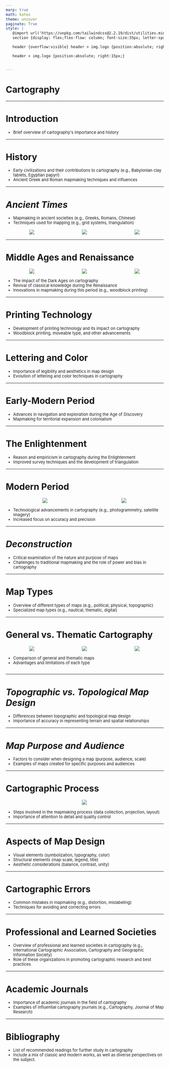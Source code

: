```yaml
---
marp: true
math: katex
theme: uncover
paginate: True
style: |
   @import url('https://unpkg.com/tailwindcss@2.2.19/dist/utilities.min.css');
   section {display: flex;flex-flow: column; font-size:35px; letter-spacing:1.4px;}

   header {overflow:visible} header > img.logo {position:absolute; right:15px;}

   header > img.logo {position:absolute; right:15px;}


---
```

<!-- backgroundColor: white -->
<!-- _class: lead -->

 # Cartography

---
<style scoped>p,li {font-size:0.96em}</style>

 # Introduction
- Brief overview of cartography's importance and history


---
<style scoped>p,li {font-size:0.92em}</style>

 # History

- Early civilizations and their contributions to cartography (e.g., Babylonian clay tablets, Egyptian papyri)
- Ancient Greek and Roman mapmaking techniques and influences

---
<style scoped>p,li {font-size:0.80em}</style>

 # _Ancient Times_
- Mapmaking in ancient societies (e.g., Greeks, Romans, Chinese)
- Techniques used for mapping (e.g., grid systems, triangulation)
<div style="display: flex; flex: 1 1 auto; flex-flow: row; min-height: 0"><div style="display: flex; flex: 1 1 auto; justify-content: center;min-height:0;min-width:0; margin-bottom:0.1em;;margin-right:0.15em">
<img style='object-fit: contain; max-height:100%; max-width:100%; background-color: rgba(0,0,0,0);' src='https://upload.wikimedia.org/wikipedia/commons/thumb/c/ce/Paspardo_roccia_Vite29_rilievo_foto.jpg/220px-Paspardo_roccia_Vite29_rilievo_foto.jpg'/>
</div>
<div style="display: flex; flex: 1 1 auto; justify-content: center;min-height:0;min-width:0; margin-bottom:0.1em;;margin-right:0.15em">
<img style='object-fit: contain; max-height:100%; max-width:100%; background-color: rgba(0,0,0,0);' src='https://upload.wikimedia.org/wikipedia/commons/thumb/7/7d/Bedolina_roccia_1_foto_rilievo.jpg/220px-Bedolina_roccia_1_foto_rilievo.jpg'/>
</div>
<div style="display: flex; flex: 1 1 auto; justify-content: center;min-height:0;min-width:0; margin-bottom:0.1em;;margin-right:0.15em">
<img style='object-fit: contain; max-height:100%; max-width:100%; background-color: rgba(0,0,0,0);' src='https://upload.wikimedia.org/wikipedia/commons/thumb/e/e8/Add_19391_19-20.png/220px-Add_19391_19-20.png'/>
</div>
</div>


---
<style scoped>p,li {font-size:0.76em}</style>

 # Middle Ages and Renaissance
<div style="display: flex; flex: 1 1 auto; flex-flow: row; min-height: 0"><div style="display: flex; flex: 1 1 auto; justify-content: center;min-height:0;min-width:0; margin-bottom:0.1em;;margin-right:0.15em">
<img style='object-fit: contain; max-height:100%; max-width:100%; background-color: rgba(0,0,0,0);' src='https://upload.wikimedia.org/wikipedia/commons/thumb/7/70/T_and_O_map_Guntherus_Ziner_1472.jpg/220px-T_and_O_map_Guntherus_Ziner_1472.jpg'/>
</div>
<div style="display: flex; flex: 1 1 auto; justify-content: center;min-height:0;min-width:0; margin-bottom:0.1em;;margin-right:0.15em">
<img style='object-fit: contain; max-height:100%; max-width:100%; background-color: rgba(0,0,0,0);' src='https://upload.wikimedia.org/wikipedia/commons/thumb/2/21/Tabula_Rogeriana_1929_copy_by_Konrad_Miller.jpg/290px-Tabula_Rogeriana_1929_copy_by_Konrad_Miller.jpg'/>
</div>
<div style="display: flex; flex: 1 1 auto; justify-content: center;min-height:0;min-width:0; margin-bottom:0.1em;;margin-right:0.15em">
<img style='object-fit: contain; max-height:100%; max-width:100%; background-color: rgba(0,0,0,0);' src='https://upload.wikimedia.org/wikipedia/commons/thumb/8/86/Europe_As_A_Queen_Sebastian_Munster_1570.jpg/170px-Europe_As_A_Queen_Sebastian_Munster_1570.jpg'/>
</div>
</div>

- The impact of the Dark Ages on cartography
- Revival of classical knowledge during the Renaissance
- Innovations in mapmaking during this period (e.g., woodblock printing)

---
<style scoped>p,li {font-size:0.92em}</style>

 # Printing Technology
- Development of printing technology and its impact on cartography
- Woodblock printing, moveable type, and other advancements


---
<style scoped>p,li {font-size:0.92em}</style>

 # **Lettering and Color**

- Importance of legibility and aesthetics in map design
- Evolution of lettering and color techniques in cartography

---
<style scoped>p,li {font-size:0.92em}</style>

 # Early-Modern Period

- Advances in navigation and exploration during the Age of Discovery
- Mapmaking for territorial expansion and colonialism

---
<style scoped>p,li {font-size:0.92em}</style>

 # The Enlightenment
- Reason and empiricism in cartography during the Enlightenment
- Improved survey techniques and the development of triangulation


---
<style scoped>p,li {font-size:0.84em}</style>

 # Modern Period
<div style="display: flex; flex: 1 1 auto; flex-flow: row; min-height: 0"><div style="display: flex; flex: 1 1 auto; justify-content: center;min-height:0;min-width:0; margin-bottom:0.1em;;margin-right:0.15em">
<img style='object-fit: contain; max-height:100%; max-width:100%; background-color: rgba(0,0,0,0);' src='https://upload.wikimedia.org/wikipedia/commons/thumb/f/fc/Fern%C3%A3o_Vaz_Dourado_1571-1.jpg/220px-Fern%C3%A3o_Vaz_Dourado_1571-1.jpg'/>
</div>
<div style="display: flex; flex: 1 1 auto; justify-content: center;min-height:0;min-width:0; margin-bottom:0.1em;;margin-right:0.15em">
<img style='object-fit: contain; max-height:100%; max-width:100%; background-color: rgba(0,0,0,0);' src='https://upload.wikimedia.org/wikipedia/commons/thumb/4/42/Structureforet.jpg/220px-Structureforet.jpg'/>
</div>
</div>

- Technological advancements in cartography (e.g., photogrammetry, satellite imagery)
- Increased focus on accuracy and precision

---
<style scoped>p,li {font-size:0.92em}</style>

 # _Deconstruction_
- Critical examination of the nature and purpose of maps
- Challenges to traditional mapmaking and the role of power and bias in cartography


---
<style scoped>p,li {font-size:0.92em}</style>

 # **Map Types**

- Overview of different types of maps (e.g., political, physical, topographic)
- Specialized map types (e.g., nautical, thematic, digital)

---
<style scoped>p,li {font-size:0.80em}</style>

 # **General vs. Thematic Cartography**
<div style='flex:1 1 auto; min-height:0;' class="grid grid-cols-8 gap-4">
<div style='display:flex; flex-flow:column; min-height:0;' class="col-span-4">

<div style="display: flex; flex: 1 1 auto; flex-flow: row; min-height: 0"><div style="display: flex; flex: 1 1 auto; justify-content: center;min-height:0;min-width:0; margin-bottom:0.1em;;margin-right:0.15em">
<img style='object-fit: contain; max-height:100%; max-width:100%; background-color: rgba(0,0,0,0);' src='https://upload.wikimedia.org/wikipedia/commons/thumb/3/31/Orienteringskort_bygholm_2005_detail.jpg/220px-Orienteringskort_bygholm_2005_detail.jpg'/>
</div>
<div style="display: flex; flex: 1 1 auto; justify-content: center;min-height:0;min-width:0; margin-bottom:0.1em;;margin-right:0.15em">
<img style='object-fit: contain; max-height:100%; max-width:100%; background-color: rgba(0,0,0,0);' src='https://upload.wikimedia.org/wikipedia/commons/thumb/b/bc/Easter_Island_map-en.svg/220px-Easter_Island_map-en.svg.png'/>
</div>
<div style="display: flex; flex: 1 1 auto; justify-content: center;min-height:0;min-width:0; margin-bottom:0.1em;;margin-right:0.15em">
<img style='object-fit: contain; max-height:100%; max-width:100%; background-color: rgba(0,0,0,0);' src='https://upload.wikimedia.org/wikipedia/commons/thumb/c/c4/Maps-for-free_Sierra_Nevada.png/220px-Maps-for-free_Sierra_Nevada.png'/>
</div>
</div>

</div>

<div style='display:flex; flex-flow:column; min-height:0;' class="col-span-4">

- Comparison of general and thematic maps
- Advantages and limitations of each type
</div>

</div>


---
<style scoped>p,li {font-size:0.92em}</style>

 # _Topographic vs. Topological Map Design_

- Differences between topographic and topological map design
- Importance of accuracy in representing terrain and spatial relationships

---
<style scoped>p,li {font-size:0.92em}</style>

 # _Map Purpose and Audience_

- Factors to consider when designing a map (purpose, audience, scale)
- Examples of maps created for specific purposes and audiences

---
<style scoped>p,li {font-size:0.88em}</style>

 # Cartographic Process
<div style="display: flex; flex: 1 1 auto; flex-flow: row; min-height: 0"><div style="display: flex; flex: 1 1 auto; justify-content: center;min-height:0;min-width:0; margin-bottom:0.1em;;margin-right:0.15em">
<img style='object-fit: contain; max-height:100%; max-width:100%; background-color: rgba(0,0,0,0);' src='https://upload.wikimedia.org/wikipedia/commons/thumb/2/2b/The_Cartographic_Process.png/220px-The_Cartographic_Process.png'/>
</div>
</div>

- Steps involved in the mapmaking process (data collection, projection, layout)
- Importance of attention to detail and quality control

---
<style scoped>p,li {font-size:0.88em}</style>

 # Aspects of Map Design

- Visual elements (symbolization, typography, color)
- Structural elements (map scale, legend, title)
- Aesthetic considerations (balance, contrast, unity)

---
<style scoped>p,li {font-size:0.92em}</style>

 # Cartographic Errors

- Common mistakes in mapmaking (e.g., distortion, mislabeling)
- Techniques for avoiding and correcting errors

---
<style scoped>p,li {font-size:0.92em}</style>

 # Professional and Learned Societies

- Overview of professional and learned societies in cartography (e.g., International Cartographic Association, Cartography and Geographic Information Society)
- Role of these organizations in promoting cartographic research and best practices

---
<style scoped>p,li {font-size:0.92em}</style>

 # Academic Journals
- Importance of academic journals in the field of cartography
- Examples of influential cartography journals (e.g., Cartography, Journal of Map Research)


---
<style scoped>p,li {font-size:0.92em}</style>

 # **Bibliography**

- List of recommended readings for further study in cartography
- Include a mix of classic and modern works, as well as diverse perspectives on the subject.